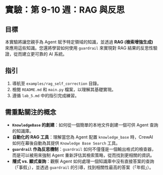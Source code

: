 # 實驗：第 9-10 週：RAG 與反思

## 目標

本實驗將讓您親手為 Agent 賦予特定領域的知識，並透過 **RAG (檢索增強生成)** 來應用這些知識。您還將學習如何使用 `guardrail` 來實現對 RAG 結果的反思性驗證，從而建立更可靠的 AI 系統。

## 指引

1.  導航至 `examples/rag_self_correction` 目錄。
2.  檢閱 `README.md` 和 `main.py` 檔案，以理解其基礎實現。
3.  遵循 `lab_5.md` 中的指引完成練習。

## 需重點關注的概念

-   **`KnowledgeBase` 的創建**：如何從一個簡單的本地文件創建一個可供 Agent 查詢的知識庫。
-   **自動化的 RAG 工具**：理解當您為 Agent 配置 `knowledge_base` 時，CrewAI 如何在幕後自動為其提供 `Knowledge Base Search` 工具。
-   **`guardrail` 作為反思機制**：`guardrail` 如何不僅僅是一個輸出格式的檢查器，而是可以被用來強制 Agent 重新評估其檢索策略，從而找到更相關的資訊。
-   **隱式 vs. 顯式查詢**：觀察 Agent 如何處理一個知識庫中沒有直接答案的查詢（「事假」），並透過 `guardrail` 的引導，找到相關性最高的答案（「年假」）。



